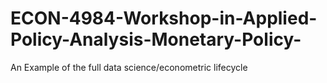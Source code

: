 # ECON-4984-Workshop-in-Applied-Policy-Analysis-Monetary-Policy-
An Example of the full data science/econometric lifecycle
